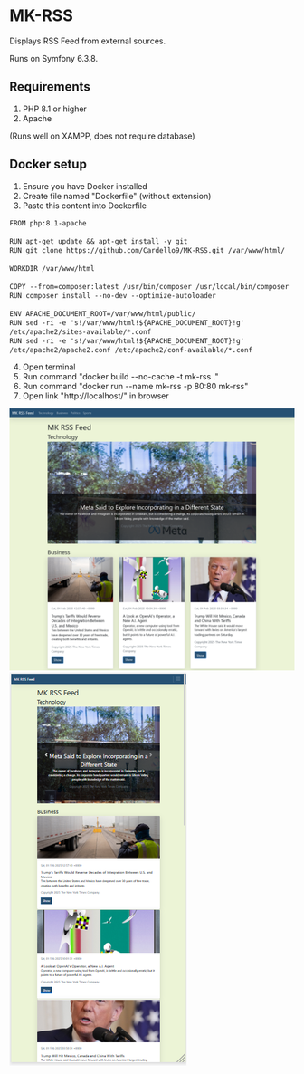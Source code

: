# MK-RSS
Displays RSS Feed from external sources.

Runs on Symfony 6.3.8.

## Requirements
1. PHP 8.1 or higher
2. Apache

(Runs well on XAMPP, does not require database)

## Docker setup
1. Ensure you have Docker installed
2. Create file named "Dockerfile" (without extension)
3. Paste this content into Dockerfile
```
FROM php:8.1-apache

RUN apt-get update && apt-get install -y git
RUN git clone https://github.com/Cardello9/MK-RSS.git /var/www/html/

WORKDIR /var/www/html

COPY --from=composer:latest /usr/bin/composer /usr/local/bin/composer
RUN composer install --no-dev --optimize-autoloader

ENV APACHE_DOCUMENT_ROOT=/var/www/html/public/
RUN sed -ri -e 's!/var/www/html!${APACHE_DOCUMENT_ROOT}!g' /etc/apache2/sites-available/*.conf
RUN sed -ri -e 's!/var/www/html!${APACHE_DOCUMENT_ROOT}!g' /etc/apache2/apache2.conf /etc/apache2/conf-available/*.conf
```
4. Open terminal
5. Run command "docker build --no-cache -t mk-rss ."
6. Run command "docker run --name mk-rss -p 80:80 mk-rss"
7. Open link "http://localhost/" in browser

![Alt text](/public/screenshots/homepage_desktop.png?raw=true "Homepage - desktop")
![Alt text](/public/screenshots/homepage_mobile.png?raw=true "Homepage - mobile")

